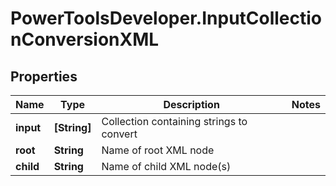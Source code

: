# PowerToolsDeveloper.InputCollectionConversionXML

## Properties

Name | Type | Description | Notes
------------ | ------------- | ------------- | -------------
**input** | **[String]** | Collection containing strings to convert | 
**root** | **String** | Name of root XML node | 
**child** | **String** | Name of child XML node(s) | 


